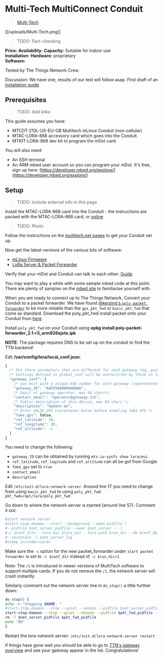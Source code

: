 # Multi-Tech MultiConnect Conduit

> [Multi-Tech](http://www.multitech.com/brands/multiconnect-conduit)

[[/uploads/Multi-Tech.png]]

> TODO: Fact-checking

**Price:**
**Availability:**
**Capacity:**
Suitable for indoor use  
**Installation:**
**Hardware:** proprietary  
**Software:**

Tested by The Things Network Crew.   

Discussion: We have one, results of our test will follow asap.
First draft of an [installation guide](/wiki/Installing-your-Multitech-mLinux-Conduit)

## Prerequisites

> TODO: Add links

This guide assumes you have:

* MTCDT-210L-US-EU-GB Multitech mLinux Conduit (non-cellular)
* MTAC-LORA-868 accessory card which goes into the Conduit.
* MTKIT-LORA-868 dev kit to program the mDot card.

You will also need:

* An SSH terminal
* An ARM mbed user account so you can program your mDot. It's free, sign up here: [https://developer.mbed.org/explore/](https://developer.mbed.org/explore/)

## Setup

> TODO: Include external info in this page

Install the MTAC-LORA-868 card into the Conduit - the instructions are packed with the MTAC-LORA-868 card, or [online](http://www.multitech.net/developer/products/accessory-cards/installing-an-accessory-card/)

> TODO: Photo

Follow the instructions on the [multitech.net pages](http://www.multitech.net/developer/software/mlinux/getting-started-with-conduit-mlinux/) to get your Conduit set up.

Now get the latest versions of the various bits of software:

* [mLinux Firmware](http://www.multitech.net/developer/software/mlinux/using-mlinux/flashing-mlinux-firmware-for-conduit/)
* [LoRa Server & Packet Forwarder](http://www.multitech.net/developer/software/mlinux/using-mlinux/upgrade-lora-server/)

Verify that your mDot and Conduit can talk to each other: [Guide](http://www.multitech.net/developer/software/lora/getting-started-with-lora-conduit-mlinux/)

You may want to play a while with some sample mbed code at this point. There are plenty of samples on the [mbed site](https://developer.mbed.org/platforms/MTS-mDot-F411/) to familiarise yourself with.

When you are ready to connect up to The Things Network, Convert your Conduit to a packet forwarder. We have found [@kersing's `poly packet forwarder`](https://github.com/kersing/packet_forwarder/tree/master/poly_pkt_fwd) to be more reliable than the `gps_pkt_fwd` or `basic_pkt_fwd` that come as standard. Download the poly_pkt_fwd install packet onto your Conduit from [here](https://github.com/kersing/packet_forwarder/blob/master/multitech-bin/poly-packet-forwarder_2.1-r3_arm926ejste.ipk?raw=true).

Install `poly_pkt_fwd` on your Conduit using **opkg install poly-packet-forwarder_2.1-r3_arm926ejste.ipk**

**NOTE**: The package requires DNS to be set up on the conduit to find the TTN backend!

Edit **/var/config/lora/local_conf.json**:

```js
{
  /* Put there parameters that are different for each gateway (eg. pointing one gateway to a test server while the others stay in production) */
  /* Settings defined in global_conf will be overwritten by those in local_conf */
  "gateway_conf": {
    /* you must pick a unique 64b number for each gateway (represented by an hex string) */
    "gateway_ID": "AA555A000004BABA",
    /* Email of gateway operator, max 40 chars*/
    "contact_email": "operator@gateway.tst",
    /* Public description of this device, max 64 chars */
    "description": "Update me",
    /* Enter VALID GPS coordinates below before enabling fake GPS */
    "fake_gps": false,
    "ref_latitude": 10,
    "ref_longitude": 20,
    "ref_altitude": -1
  }
}
```

You need to change the following:

* `gateway_ID` can be obtained by running `mts-io-sysfs show lora/eui`
* `ref_latitude`, `ref_logitude` and `ref_altitude` can all be got from Google
* `fake_gps` set to `true`
* `contact_email`
* `description`

Edit `/etc/init.d/lora-network-server`. Around line 17 you need to change from using `basic_pkt_fwd` to using `poly_pkt_fwd`: `pkt_fwd=/opt/lora/poly_pkt_fwd`

Go down to where the network server is started (around line 57). Comment it out:

```sh
#start network server
#start-stop-daemon --start --background --make-pidfile \
#--pidfile $net_server_pidfile --exec $net_server -- \
#-c $conf_file --lora-eui $lora_eui --lora-path $run_dir --db $conf_db \
#--noconsole -l $net_server_log
#sleep 1</code></pre>
```

Make sure the `-c` option for the new packet_forwarder under `start packet forwarder` is set to `-c $conf_dir` instead of `-c $run_dir/1`

Note: The `/1` is introduced in newer versions of MultiTech software to support multiple cards. If you do not remove the `/1`, the network server will crash instantly.

Similarly comment out the network server line in `do_stop()` a little further down:

```sh
do_stop() {
echo -n "Stopping $NAME: "
#start-stop-daemon --stop --quiet --oknodo --pidfile $net_server_pidfile --r
start-stop-daemon --stop --quiet --oknodo --pidfile $pkt_fwd_pidfile --retry
rm -f $net_server_pidfile $pkt_fwd_pidfile
echo "OK"
}
```

Restart the lora-network server: `/etc/init.d/lora-network-server restart`

If things have gone well you should be able to go to [TTN's gateway overview](http://thethingsnetwork.org/api/v0/gateways/) and see your gateway appear in the list. Congratulations!
